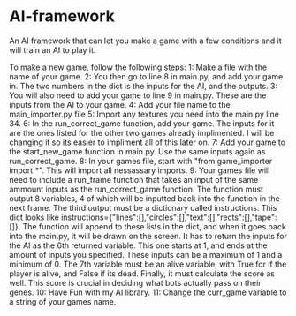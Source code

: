 # AI-framework
An AI framework that can let you make a game with a few conditions and it will train an AI to play it.


To make a new game, follow the following steps:
1: Make a file with the name of your game. 
2: You then go to line 8 in main.py, and add your game in. The two numbers in the dict is the inputs for the AI, and the outputs. 
3: You will also need to add your game to line 9 in main.py. These are the inputs from the AI to your game. 
4: Add your file name to the main_importer.py file
5: Import any textures you need into the main.py line 34. 
6: In the run_correct_game function, add your game. The inputs for it are the ones listed for the other two games already implimented. I will be changing it so its easier to impliment all of this later on. 
7: Add your game to the start_new_game function in main.py. Use the same inputs again as run_correct_game. 
8: In your games file, start with "from game_importer import *". This will import all nessassary imports. 
9: Your games file will need to include a run_frame function that takes an input of the same ammount inputs as the run_correct_game function. The function must output 8 variables, 4 of which will be inputted back into the function in the next frame. The third output must be a dictionary called instructions. This dict looks like instructions={"lines":[],"circles":[],"text":[],"rects":[],"tape":[]}. The function will append to these lists in the dict, and when it goes back into the main.py, it will be drawn on the screen. It has to return the inputs for the AI as the 6th returned variable. This one starts at 1, and ends at the amount of inputs you specified. These inputs can be a maximum of 1 and a minimum of 0. The 7th variable must be an alive variable, with True for if the player is alive, and False if its dead. Finally, it must calculate the score as well. This score is crucial in deciding what bots actually pass on their genes. 
10: Have Fun with my AI library. 
11: Change the curr_game variable to a string of your games name.
